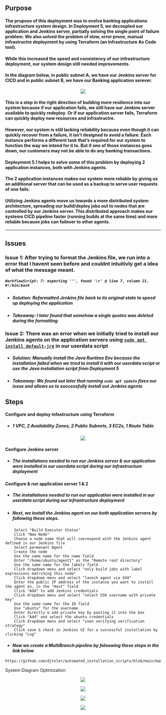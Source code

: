 ## Purpose

#### The prupose of this deployment was to evolve banking applications infrastructure system design. In Deployment 5, we decoupled our application and Jenkins server, partially solving the single point of failure problem. We also solved the problem of slow, error prone, manual infrastructre deployment by using Terraform (an Infrastructure As Code tool). 
#### While this increased the speed and consistency of our infrastructure deployment, our system design still needed improvements.

#### In the diagram below, in public subnet A, we have our Jenkins server for CICD and in public subnet B, we have our Banking application serever. 

<p align="center">
<img src="https://github.com/djtoler/Deployment5_v1/blob/main/dp5Diagram2.png">
</p>

#### This is a step in the right direction of building more resilience into our system because if our application fails, we still have our Jenkins server available to quickly redeploy. Or if our application server fails, Terraform can quickly deploy new resources and infrastructre.

#### However, our system is still lacking reliability because even though it can quickly recover from a failure, it isn’t designed to avoid a failure. Each instance performs a different task that’s required for our system to function the way we intend for it to. But if one of those instances goes down, our customers may not be able to do any banking transactions. 

#### Deployment 5.1 helps to solve some of this problem by deploying 2 application instances, both with Jenkins agents. 

#### The 2 application instances makes our system more reliable by giving us an additional server that can be used as a backup to serve user requests of one fails. 

#### Utilizing Jenkins agents move us towards a more distributed system architecture, spreading our build/deploy jobs out to nodes that are controlled by our Jenkins server. This distributed approach makes our systems CICD pipeline faster (running builds at the same time) and more reliable because jobs can failover to other agents.

---

## Issues
### Issue 1: After trying to format the Jenkins file, we run into a error that I havent seen before and couldnt intuitivly get a idea of what the message meant.
##### `WorkflowScript: 7: expecting ''', found '\r' @ line 7, column 21. #!/bin/bash`
* ##### Solution: Reformatted Jenkins file back to its original state to speed up deploying the application
* ##### Takeaway: I later found that somehow a single quotes was deleted during the formatting

### Issue 2: There was an error when we initially tried to install our Jenkins agents on the application servers using [`sudo apt install default-jre`](https://ubuntu.com/tutorials/install-jre#2-installing-openjdk-jre) in our userdata script  
* ##### Solution: Manually install the Java Runtime Env because the installation failed when we tried to install it with our userdata script or use the Java installation script from Deployment 5
* ##### Takeaway: We found out later that running `sudo apt update` fixes our issue and allows us to successfully install out Jenkins agents


## Steps
#### Configure and deploy infastructure using Terraform
* ##### _1 VPC, 2 Availability Zones, 2 Public Subnets, 3 EC2s, 1 Route Table_
<p align="center">
<img src="https://github.com/djtoler/Deployment5_v1/blob/main/dp5Diagram2.png">
</p>

#### Configure Jenkins server
* ##### _The installations needed to run our Jenkins server & our application were installed in our userdata script during our infrastructure deployment_
  
#### Configure & run application server 1 & 2
* ##### _The installations needed to run our application were installed in our userdata script during our infrastructure deployment_
* ##### _Next, we install the Jenkins agent on our both application servers by following these steps._
```
    Select "Build Executor Status"
    Click "New Node"
    Choose a node name that will coorespond with the Jenkins agent defined in our Jenkins file
    Select permenant Agent
    Create the node
    Use the same name for the name field
    Enter "/home/ubuntu/agent1" as the "Remote root directory"
    Use the same name for the labels field
    Click dropdown menu and select "only build jobs with label expressions matrching this node"
    Click dropdown menu and select "launch agent via SSH"
    Enter the public IP address of the instance you want to install the agent on, in the "Host" field
    Click "Add" to add Jenkins credentials
    Click dropdown menu and select "select SSH username with private key"
    Use the same name for the ID field 
    Use "ubuntu" for the username
    Enter directly & add private key by pasting it into the box
    Click "Add" and select the ubuntu credentials
    Click dropdown menu and select "snon verifying verification strategy"
    Click save & check in Jenkins UI for a successful installation by clicking "Log"
```
* #### _Now we create a MultiBranch pipeline by foloowing these steps in the link below_
```
https://github.com/djtoler/automated_installation_scripts/blob/main/manual_jenkins_multi_branch.txt
```






System Diagram
Optimization


<p align="center">
<img src="https://github.com/djtoler/Deployment5.1/blob/main/dp5.1Diagram.drawio.png">
</p>

<p align="center">
<img src="https://github.com/djtoler/Deployment5.1/blob/main/dp5.1_jenkins_success.PNG">
</p>

<p align="center">
<img src="https://github.com/djtoler/Deployment5.1/blob/main/app_success.PNG">
</p>

<p align="center">
<img src="https://github.com/djtoler/Deployment5.1/blob/main/app_success2.PNG">
</p>
